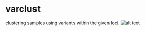 # varclust
clustering samples using variants within the given loci. 
![alt text](http://140.112.94.72/~callsobing/varclust.jpg)
